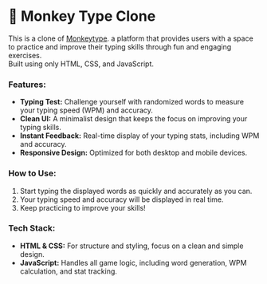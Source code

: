 # 🐒 Monkey Type Clone

This is a clone of [Monkeytype](https://monkeytype.com/). 
a platform that provides users with a space to practice and improve their typing skills through fun and engaging exercises.
<br/>
Built using only HTML, CSS, and JavaScript.

### Features:
- **Typing Test:** Challenge yourself with randomized words to measure your typing speed (WPM) and accuracy.
- **Clean UI:** A minimalist design that keeps the focus on improving your typing skills.
- **Instant Feedback:** Real-time display of your typing stats, including WPM and accuracy.
- **Responsive Design:** Optimized for both desktop and mobile devices.

### How to Use:
1. Start typing the displayed words as quickly and accurately as you can.
2. Your typing speed and accuracy will be displayed in real time.
3. Keep practicing to improve your skills!

### Tech Stack:
- **HTML & CSS:** For structure and styling, focus on a clean and simple design.
- **JavaScript:** Handles all game logic, including word generation, WPM calculation, and stat tracking.
